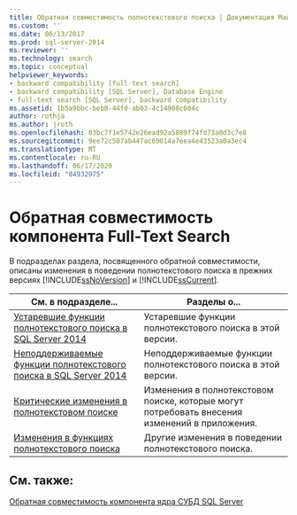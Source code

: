 ```yaml
---
title: Обратная совместимость полнотекстового поиска | Документация Майкрософт
ms.custom: ''
ms.date: 06/13/2017
ms.prod: sql-server-2014
ms.reviewer: ''
ms.technology: search
ms.topic: conceptual
helpviewer_keywords:
- backward compatibility [full-text search]
- backward compatibility [SQL Server], Database Engine
- full-text search [SQL Server], backward compatibility
ms.assetid: 1b5a9bbc-beb8-44fd-ab03-4c14908c604c
author: rothja
ms.author: jroth
ms.openlocfilehash: 03bc7f1e5742e26ead92a5889f74fd73a0d3c7e8
ms.sourcegitcommit: 9ee72c507ab447ac69014a7eea4e43523a0a3ec4
ms.translationtype: MT
ms.contentlocale: ru-RU
ms.lasthandoff: 06/17/2020
ms.locfileid: "84932975"
---
```

# <a name="full-text-search-backward-compatibility"></a>Обратная совместимость компонента Full-Text Search
  В подразделах раздела, посвященного обратной совместимости, описаны изменения в поведении полнотекстового поиска в прежних версиях [!INCLUDE[ssNoVersion](../includes/ssnoversion-md.md)] и [!INCLUDE[ssCurrent](../includes/sscurrent-md.md)].  
  
|См. в подразделе...|Разделы о...|  
|----------|-----------------------|  
|[Устаревшие функции полнотекстового поиска в SQL Server 2014](../relational-databases/search/deprecated-full-text-search-features-in-sql-server-2016.md)|Устаревшие функции полнотекстового поиска в этой версии.|  
|[Неподдерживаемые функции полнотекстового поиска в SQL Server 2014](../../2014/database-engine/discontinued-full-text-search-features-in-sql-server-2014.md)|Неподдерживаемые функции полнотекстового поиска в этой версии.|  
|[Критические изменения в полнотекстовом поиске](breaking-changes-to-full-text-search.md)|Изменения в полнотекстовом поиске, которые могут потребовать внесения изменений в приложения.|  
|[Изменения в функциях полнотекстового поиска](../../2014/database-engine/behavior-changes-to-full-text-search.md)|Другие изменения в поведении полнотекстового поиска.|  
  
## <a name="see-also"></a>См. также:  
 [Обратная совместимость компонента ядра СУБД SQL Server](sql-server-database-engine-backward-compatibility.md)  
  
  

